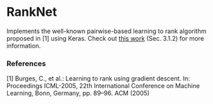 # RankNet

Implements the well-known pairwise-based learning to rank algorithm proposed in [1] using Keras. Check out [this work](https://arxiv.org/pdf/1901.02001.pdf) (Sec. 3.1.2) for more information.

### References

[1] Burges, C., et al.: Learning to rank using gradient descent. In: Proceedings ICML-2005, 22th International Conference on Machine Learning, Bonn, Germany, pp. 89–96. ACM (2005)
